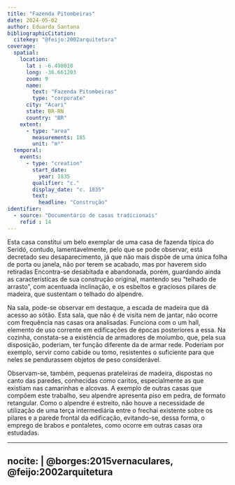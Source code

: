 ```yaml
---
title: "Fazenda Pitombeiras"
date: 2024-05-02
author: Eduarda Santana
bibliographicCitation:
  citekey: "@feijo:2002arquitetura"
coverage:
  spatial:
    location:
      lat : -6.498010
      long: -36.661203
      zoom: 9
      name: 
        text: "Fazenda Pitombeiras"
        type: "corporate"
      city: "Acari"
      state: BR-RN
      country: "BR"
    extent:
      - type: "area"
        measurements: 185
        unit: "m²"
  temporal:
    events:
      - type: "creation"
        start_date:
          year: 1835
        qualifier: "c."
        display_date: "c. 1835"
        text:
          headline: "Construção"
identifier:
  - source: "Documentário de casas tradicionais"
    refid : 14
---
```


Esta casa constitui um belo exemplar de uma casa de fazenda típica do Seridó, contudo, lamentavelmente, pelo que se pode observar, está decretado seu desaparecimento, já que não mais dispõe de uma única folha de porta ou janela, não por terem se acabado, mas por haverem sido retiradas Encontra-se desabitada e abandonada, porém, guardando ainda as características de sua construção original, mantendo seu “telhado de arrasto”, com acentuada inclinação, e os esbeltos e graciosos pilares de madeira, que sustentam o telhado do alpendre.

Na sala, pode-se observar em destaque, a escada de madeira que dá acesso ao sótão. Esta sala, que não é de visita nem de jantar, não ocorre com frequência nas casas ora analisadas. Funciona com o um hall, elemento de uso corrente em edificações de épocas posteriores a essa. Na cozinha, constata-se a existência de armadores de moíumbo, que, pela sua disposição, poderiam, ter função diferente da de armar rede. Poderiam por exemplo, servir como cabide ou tomo, resistentes o suficiente para que neles se pendurassem objetos de peso considerável. 

Observam-se, também, pequenas prateleiras de madeira, dispostas no canto das paredes, conhecidas como caritos, especialmente as que existiam nas camarinhas e alcovas. A exemplo de outras casas que compõem este trabalho, seu alpendre apresenta piso em pedra, de formato retangular. Como o alpendre é estreito, não houve a necessidade de utilização de uma terça intermediária entre o frechai existente sobre os pilares e a parede frontal da edificação, evitando-se, dessa forma, o emprego de brabos e pontaletes, como ocorre em outras casas ora estudadas.

---
nocite: |
  @borges:2015vernaculares,
  @feijo:2002arquitetura
---


